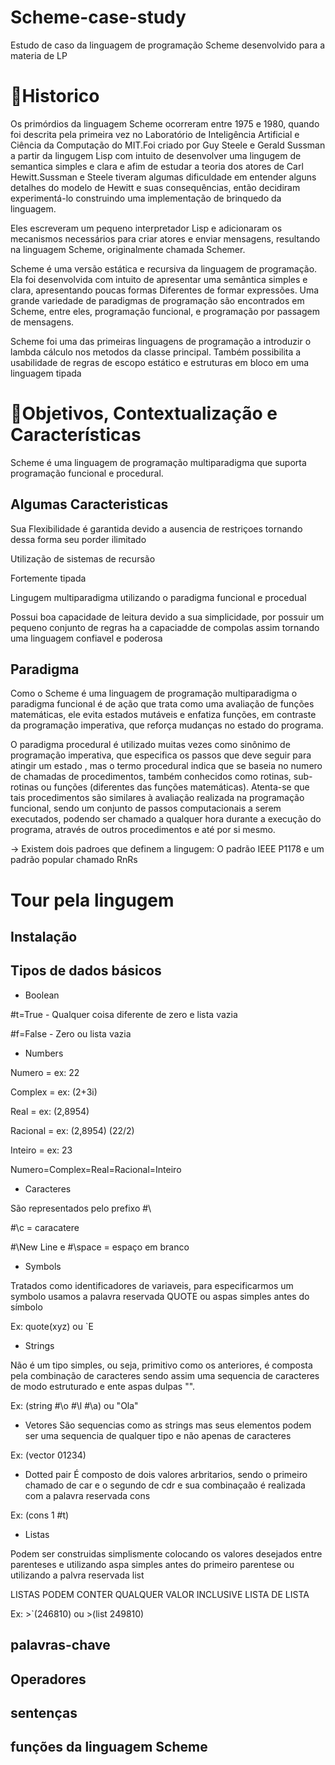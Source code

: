 ﻿# Scheme-case-study 
 Estudo de caso da linguagem de programação Scheme desenvolvido para a materia de LP
 
 # 📌Historico

Os primórdios da linguagem Scheme ocorreram entre 1975 e 1980, quando foi descrita pela primeira vez no Laboratório de Inteligência Artificial e Ciência da Computação do MIT.Foi criado por Guy Steele e Gerald Sussman a partir da lingugem Lisp com intuito de desenvolver uma lingugem de semantica simples e clara e afim de estudar a teoria dos atores de Carl Hewitt.Sussman e Steele tiveram algumas dificuldade em entender alguns detalhes do modelo de Hewitt e suas consequências, então decidiram experimentá-lo construindo uma implementação de brinquedo da linguagem.
 
 Eles escreveram um pequeno interpretador Lisp e adicionaram os mecanismos necessários para criar atores e enviar mensagens, resultando na linguagem Scheme, originalmente chamada Schemer.

 Scheme é uma versão estática e recursiva da linguagem de programação. Ela foi desenvolvida com intuito de apresentar uma semântica simples e clara, apresentando poucas formas Diferentes de formar expressões. Uma grande variedade de paradigmas de programação são encontrados em Scheme, entre eles, programação funcional, e programação por passagem de mensagens.
 
  Scheme foi uma das primeiras linguagens de programação a introduzir o lambda cálculo nos metodos da classe principal. Também possibilita a usabilidade de regras de escopo estático e estruturas em bloco em uma linguagem tipada

# 📌Objetivos, Contextualização e Características

Scheme é uma linguagem de programação multiparadigma que suporta programação funcional e procedural.

## Algumas Caracteristicas 
Sua Flexibilidade é garantida devido a ausencia de restriçoes tornando dessa forma seu porder ilimitado

Utilização de sistemas de recursão 

Fortemente tipada

Lingugem multiparadigma utilizando o paradigma funcional e procedual 

Possui boa capacidade de leitura devido a sua simplicidade, por possuir um pequeno conjunto de regras ha a capaciadde de compolas assim tornando uma linguagem confiavel e poderosa 

## Paradigma 
Como o Scheme é uma linguagem de programação multiparadigma  o paradigma funcional é de ação que trata como uma avaliação de funções matemáticas, ele evita estados mutáveis e enfatiza funções, em contraste da programação imperativa, que reforça mudanças no estado do programa.

O paradigma procedural é utilizado muitas vezes como sinônimo de programação imperativa, que especifica os passos que deve seguir para atingir um estado , mas o termo procedural indica que se baseia no numero de chamadas de procedimentos, também conhecidos como rotinas, sub-rotinas ou funções (diferentes das funções matemáticas). Atenta-se que tais procedimentos são similares à avaliação realizada na programação funcional, sendo um conjunto de passos computacionais a serem executados, podendo ser chamado a qualquer hora durante a execução do programa, através de outros procedimentos e até por si mesmo.

-> Existem dois padroes que definem a lingugem: O padrão IEEE P1178 e um padrão popular chamado RnRs

# Tour pela lingugem 

## Instalação

## Tipos de dados básicos
- Boolean

#t=True - Qualquer coisa diferente de zero e lista vazia 

#f=False - Zero ou lista vazia 

- Numbers

Numero   = ex: 22

Complex  = ex: (2+3i)

Real     = ex: (2,8954)

Racional = ex: (2,8954) (22/2)

Inteiro = ex: 23

Numero=Complex=Real=Racional=Inteiro

- Caracteres 

São representados pelo prefixo #\

#\c = caracatere

#\New Line e  #\space = espaço em branco

- Symbols 

Tratados como identificadores de variaveis, para especificarmos um symbolo usamos a palavra reservada QUOTE ou aspas simples antes do símbolo 

Ex: quote(xyz)  ou `E

- Strings 

Não é um tipo simples, ou seja, primitivo como os anteriores, é composta pela combinação de caracteres sendo assim uma sequencia de caracteres de modo estruturado e ente aspas dulpas "".

Ex: (string #\o #\l #\a) ou "Ola"

- Vetores 
São sequencias como as strings mas seus elementos podem ser uma sequencia de qualquer tipo e não apenas de caracteres 

Ex: (vector 01234)

- Dotted pair 
É composto de dois valores arbritarios, sendo o primeiro chamado de car e o segundo de cdr e sua combinaçaão é realizada com a palavra reservada cons 

Ex: (cons 1 #t)

- Listas 

Podem ser construidas simplismente colocando os valores desejados entre parenteses e utilizando aspa simples antes do primeiro parentese ou utilizando a palvra reservada list

LISTAS PODEM CONTER QUALQUER VALOR INCLUSIVE LISTA DE LISTA 

Ex: >`(246810)  ou >(list 249810)



## palavras-chave

## Operadores

## sentenças

## funções da linguagem Scheme

